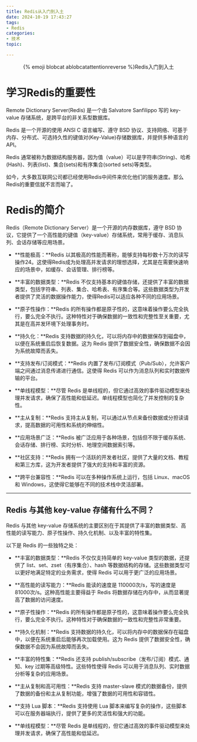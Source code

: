 ```yaml
---
title: Redis从入门到入土
date: 2024-10-19 17:43:27
tags:
- Redis
categories:
- 技术
topic:

---
```

<center> {% emoji blobcat ablobcatattentionreverse %}Redis入门到入土 </center>

# 学习Redis的重要性
Remote Dictionary Server(Redis) 是一个由 Salvatore Sanfilippo 写的 key-value 存储系统，是跨平台的非关系型数据库。

Redis 是一个开源的使用 ANSI C 语言编写、遵守 BSD 协议、支持网络、可基于内存、分布式、可选持久性的键值对(Key-Value)存储数据库，并提供多种语言的 API。

Redis 通常被称为数据结构服务器，因为值（value）可以是字符串(String)、哈希(Hash)、列表(list)、集合(sets)和有序集合(sorted sets)等类型。

如今，大多数互联网公司都已经使用Redis中间件来优化他们的服务速度。那么Redis的重要信就不言而喻了。

# Redis的简介
Redis（Remote Dictionary Server）是一个开源的内存数据库，遵守 BSD 协议，它提供了一个高性能的键值（key-value）存储系统，常用于缓存、消息队列、会话存储等应用场景。

* **性能极高：**Redis 以其极高的性能而著称，能够支持每秒数十万次的读写操作24。这使得Redis成为处理高并发请求的理想选择，尤其是在需要快速响应的场景中，如缓存、会话管理、排行榜等。

* **丰富的数据类型：**Redis 不仅支持基本的键值存储，还提供了丰富的数据类型，包括字符串、列表、集合、哈希表、有序集合等。这些数据类型为开发者提供了灵活的数据操作能力，使得Redis可以适应各种不同的应用场景。

* **原子性操作：**Redis 的所有操作都是原子性的，这意味着操作要么完全执行，要么完全不执行。这种特性对于确保数据的一致性和完整性至关重要，尤其是在高并发环境下处理事务时。

* **持久化：**Redis 支持数据的持久化，可以将内存中的数据保存到磁盘中，以便在系统重启后恢复数据。这为 Redis 提供了数据安全性，确保数据不会因为系统故障而丢失。

* **支持发布/订阅模式：**Redis 内置了发布/订阅模式（Pub/Sub），允许客户端之间通过消息传递进行通信。这使得 Redis 可以作为消息队列和实时数据传输的平台。

* **单线程模型：**尽管 Redis 是单线程的，但它通过高效的事件驱动模型来处理并发请求，确保了高性能和低延迟。单线程模型也简化了并发控制的复杂性。

* **主从复制：**Redis 支持主从复制，可以通过从节点来备份数据或分担读请求，提高数据的可用性和系统的伸缩性。

* **应用场景广泛：**Redis 被广泛应用于各种场景，包括但不限于缓存系统、会话存储、排行榜、实时分析、地理空间数据索引等。

* **社区支持：**Redis 拥有一个活跃的开发者社区，提供了大量的文档、教程和第三方库，这为开发者提供了强大的支持和丰富的资源。

* **跨平台兼容性：**Redis 可以在多种操作系统上运行，包括 Linux、macOS 和 Windows，这使得它能够在不同的技术栈中灵活部署。

* * *

## Redis 与其他 key-value 存储有什么不同？

Redis 与其他 key-value 存储系统的主要区别在于其提供了丰富的数据类型、高性能的读写能力、原子性操作、持久化机制、以及丰富的特性集。

以下是 Redis 的一些独特之处：

* **丰富的数据类型：**Redis 不仅仅支持简单的 key-value 类型的数据，还提供了 list、set、zset（有序集合）、hash 等数据结构的存储。这些数据类型可以更好地满足特定的业务需求，使得 Redis 可以用于更广泛的应用场景。

* **高性能的读写能力：**Redis 能读的速度是 110000次/s，写的速度是 81000次/s。这种高性能主要得益于 Redis 将数据存储在内存中，从而显著提高了数据的访问速度。

* **原子性操作：**Redis 的所有操作都是原子性的，这意味着操作要么完全执行，要么完全不执行。这种特性对于确保数据的一致性和完整性非常重要。

* **持久化机制：**Redis 支持数据的持久化，可以将内存中的数据保存在磁盘中，以便在系统重启后能够再次加载使用。这为 Redis 提供了数据安全性，确保数据不会因为系统故障而丢失。

* **丰富的特性集：**Redis 还支持 publish/subscribe（发布/订阅）模式、通知、key 过期等高级特性。这些特性使得 Redis 可以用于消息队列、实时数据分析等复杂的应用场景。

* **主从复制和高可用性：**Redis 支持 master-slave 模式的数据备份，提供了数据的备份和主从复制功能，增强了数据的可用性和容错性。

* **支持 Lua 脚本：**Redis 支持使用 Lua 脚本来编写复杂的操作，这些脚本可以在服务器端执行，提供了更多的灵活性和强大的功能。

* **单线程模型：**尽管 Redis 是单线程的，但它通过高效的事件驱动模型来处理并发请求，确保了高性能和低延迟。